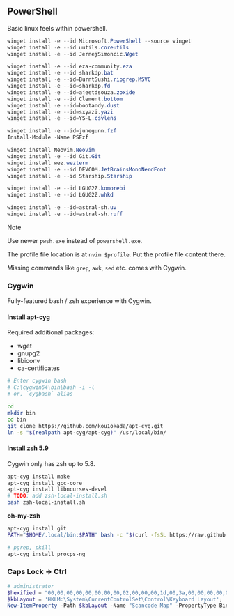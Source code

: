 ## PowerShell

Basic linux feels within powershell.

```powershell
winget install -e --id Microsoft.PowerShell --source winget
winget install -e --id uutils.coreutils
winget install -e --id JernejSimoncic.Wget

winget install -e --id eza-community.eza
winget install -e --id sharkdp.bat
winget install -e --id=BurntSushi.ripgrep.MSVC
winget install -e --id=sharkdp.fd
winget install -e --id=ajeetdsouza.zoxide
winget install -e --id Clement.bottom
winget install -e --id=bootandy.dust
winget install -e --id=sxyazi.yazi
winget install -e --id=YS-L.csvlens

winget install -e --id=junegunn.fzf
Install-Module -Name PSFzf

winget install Neovim.Neovim
winget install -e --id Git.Git
winget install wez.wezterm
winget install -e --id DEVCOM.JetBrainsMonoNerdFont
winget install -e --id Starship.Starship

winget install -e --id LGUG2Z.komorebi
winget install -e --id LGUG2Z.whkd

winget install -e --id=astral-sh.uv
winget install -e --id=astral-sh.ruff
```

> [!NOTE]
> Use newer `pwsh.exe` instead of `powershell.exe`.

The profile file location is at `nvim $profile`. Put the profile file content there.

Missing commands like `grep`, `awk`, `sed` etc. comes with Cygwin.

### Cygwin

Fully-featured bash / zsh experience with Cygwin.

#### Install apt-cyg
Required additional packages:

- wget
- gnupg2
- libiconv
- ca-certificates

```bash
# Enter cygwin bash
# C:\cygwin64\bin\bash -i -l
# or, `cygbash` alias

cd
mkdir bin
cd bin
git clone https://github.com/kou1okada/apt-cyg.git
ln -s "$(realpath apt-cyg/apt-cyg)" /usr/local/bin/
```

#### Install zsh 5.9
Cygwin only has zsh up to 5.8.

```bash
apt-cyg install make
apt-cyg install gcc-core
apt-cyg install libncurses-devel
# TODO: add zsh-local-install.sh
bash zsh-local-install.sh
```

**oh-my-zsh**

```bash
apt-cyg install git
PATH="$HOME/.local/bin:$PATH" bash -c "$(curl -fsSL https://raw.github.com/ohmyzsh/ohmyzsh/master/tools/install.sh)" "" --unattended --keep-zshrc

# pgrep, pkill
apt-cyg install procps-ng
```

### Caps Lock -> Ctrl
```powershell
# administrator
$hexified = "00,00,00,00,00,00,00,00,02,00,00,00,1d,00,3a,00,00,00,00,00".Split(',') | % { "0x$_"};
$kbLayout = 'HKLM:\System\CurrentControlSet\Control\Keyboard Layout';    
New-ItemProperty -Path $kbLayout -Name "Scancode Map" -PropertyType Binary -Value ([byte[]]$hexified);
```
